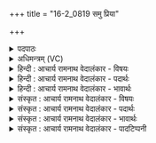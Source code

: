+++
title = "16-2_0819 समु प्रिया"

+++
<details><summary>पदपाठः</summary>

सम्। उ꣣। प्रियाः꣢। अ꣣नूषत। गा꣡वः꣢꣯। म꣡दा꣢꣯य। घृ꣡ष्व꣢꣯यः। सो꣡मा꣢꣯सः। कृ꣣ण्वते। पथः꣢। प꣡व꣢꣯मानासः। इ꣡न्द꣢꣯वः। ८१९।
</details>

<details><summary>अधिमन्त्रम् (VC)</summary>

- पवमानः सोमः
- नहुषो मानवः
- अनुष्टुप्
- गान्धारः
</details>

<details><summary>हिन्दी : आचार्य रामनाथ वेदालंकार - विषयः</summary>

अगले मन्त्र में ब्रह्मानन्दरसों का तथा गुरुओं का वर्णन है।
</details>

<details><summary>हिन्दी : आचार्य रामनाथ वेदालंकार - पदार्थः</summary>

पदार्थान्वय -  प्रथम—ब्रह्मानन्द-रस के पक्ष में। (प्रियाः) परमेश्वर के प्रिय, (घृष्वयः) मानसिक संघर्ष में संलग्न (गावः) स्तोताजन (मदाय) आनन्द-प्राप्ति के लिए (सम् उ अनूषत) भली-भाँति परमेश्वर की स्तुति करते हैं। उसकी स्तुति से प्राप्त (इन्दवः) दीप्त या सराबोर करनेवाले (सोमासः) ब्रह्मानन्द-रस (पवमानासः) स्तोताओं को पवित्र करते हुए, उनके सम्मुख (पथः) कर्तव्य-मार्गों को (कृण्वते) स्पष्ट कर देते हैं ॥ द्वितीय—गुरुओं के पक्ष में। (प्रियाः) प्रिय, मधुर, (घृष्वयः) घर्षण अर्थात् पुनः-पुनः अभ्यास से उज्ज्वल (गावः) शिष्यों की वाणियाँ (मदाय) आनन्द-प्राप्ति के लिए (सम् उ अनूषत) गुरुओं की सम्यक् स्तुति करती हैं। वे (इन्दवः) ज्ञान से दीप्त (सोमासः) ज्ञानप्रेरक गुरुजन (पवमानासः) शिष्यों को पवित्र करते हुए, उनके सम्मुख (पथः) गन्तव्य मार्गों को (कृण्वते) स्पष्ट कर देते हैं ॥२॥ इस मन्त्र में श्लेषालङ्कार है ॥२॥
</details>

<details><summary>हिन्दी : आचार्य रामनाथ वेदालंकार - भावार्थः</summary>

भावार्थ -  मनुष्यों को चाहिए कि परमात्मा की और गुरुजनों की भली-भाँति स्तुति करके आनन्द-रस तथा ज्ञान-रस को दुहकर उसके पान से स्वयं को पवित्र करके सन्मार्ग का अनुसरण करें ॥२॥
</details>

<details><summary>संस्कृत : आचार्य रामनाथ वेदालंकार - विषयः</summary>

अथ ब्रह्मानन्दरसा गुरवश्च वर्ण्यन्ते।
</details>

<details><summary>संस्कृत : आचार्य रामनाथ वेदालंकार - पदार्थः</summary>

पदार्थान्वय -  प्रथमः—ब्रह्मानन्दरसपक्षे। (प्रियाः) परमेश्वरप्रियाः (घृष्वयः) मानससंघर्षरताः (गावः) स्तोतारः। [गौः इति स्तोतृनामसु पठितम्। निघं० ३।१६।] (मदाय) आनन्दप्राप्तये (सम् उ अनूषत) परमेश्वरं संस्तुवन्ति। तत्स्तवनेन प्राप्ताः (इन्दवः) दीप्ताः क्लेदनकराः वा। [इन्दुः इन्धेः उनत्तेर्वा। निरु० १०।४१।] (सोमासः) ब्रह्मानन्दरसाः (पवमानासः) स्तोतॄन् पवित्रीकुर्वन्तः, तेषां सम्मुखं (पथः) कर्तव्यमार्गान् (कृण्वते) स्पष्टीकुर्वन्ति ॥ द्वितीयः—गुरूणां पक्षे। (प्रियाः) प्रीतिकर्यः, मधुराः (घृष्वयः२) घर्षणेन पुनः पुनरभ्यासेन उज्ज्वलाः (गावः) शिष्याणां वाचः (मदाय) आनन्दप्राप्तये (सम् उ अनूषत) गुरून् संस्तुवन्ति। ते (इन्दवः) ज्ञानेन दीप्ताः (सोमासः) ज्ञानप्रेरकाः गुरुजनाः (पवमानासः) शिष्यान् पुनन्तः, तेषां पुरतः (पथः) गन्तव्यान् मार्गान् (कृण्वते) स्पष्टीकुर्वन्ति ॥२॥ अत्र श्लेषालङ्कारः ॥२॥
</details>

<details><summary>संस्कृत : आचार्य रामनाथ वेदालंकार - भावार्थः</summary>

भावार्थ -  जनैः परमात्मानं गुरुजनांश्च संस्तूय तत आनन्दरसं ज्ञानरसं च दुग्ध्वा तत्पानेन स्वात्मानं पवित्वा सन्मार्गोऽनुसरणीयः ॥२॥
</details>

<details><summary>संस्कृत : आचार्य रामनाथ वेदालंकार - पादटिप्पनी</summary>

टिप्पनी -   १. ऋ० ९।१०१।८। २. घृष्वयः अत्यन्तदीप्ताः—इति सा०।
</details>